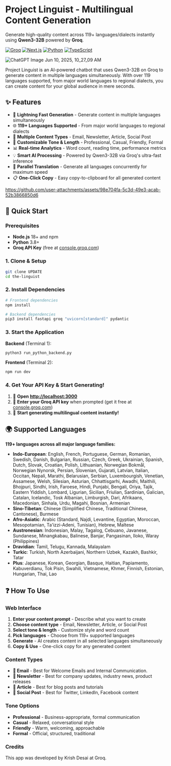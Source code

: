 # Project Linguist - Multilingual Content Generation

Generate high-quality content across 119+ languages/dialects instantly using **Qwen3-32B** powered by **Groq**.

[![Groq](https://img.shields.io/badge/Groq-Qwen3--32B-orange)](https://groq.com/)
[![Next.js](https://img.shields.io/badge/Next.js-15.3-black?logo=next.js)](https://nextjs.org/)
[![Python](https://img.shields.io/badge/Python-3.8+-blue?logo=python)](https://python.org/)
[![TypeScript](https://img.shields.io/badge/TypeScript-5.0+-blue?logo=typescript)](https://typescriptlang.org/)

![ChatGPT Image Jun 10, 2025, 10_27_09 AM](https://github.com/user-attachments/assets/9ce2f2a9-d35c-444b-8361-dcac9b833298)

Project Linguist is an AI-powered chatbot that uses Qwen3-32B on Groq to generate content in multiple languages simultaneously. With over 119 languages supported, from major world languages to regional dialects, you can create content for your global audience in mere seconds. 

## ✨ Features

- 🚀 **Lightning Fast Generation** - Generate content in multiple languages simultaneously
- 🌐 **119+ Languages Supported** - From major world languages to regional dialects  
- 🎯 **Multiple Content Types** - Email, Newsletter, Article, Social Post
- 🎨 **Customizable Tone & Length** - Professional, Casual, Friendly, Formal
- 📊 **Real-time Analytics** - Word count, reading time, performance metrics
- 💡 **Smart AI Processing** - Powered by Qwen3-32B via Groq's ultra-fast inference
- 🔄 **Parallel Translation** - Generate all languages concurrently for maximum speed
- 📋 **One-Click Copy** - Easy copy-to-clipboard for all generated content

https://github.com/user-attachments/assets/98e704fa-5c3d-49e3-acab-52b3866850d6

## 🚀 Quick Start

### Prerequisites

- **Node.js** 18+ and npm
- **Python** 3.8+
- **Groq API Key** (free at [console.groq.com](https://console.groq.com))

### 1. Clone & Setup

```bash
git clone UPDATE
cd the-linguist
```

### 2. Install Dependencies

```bash
# Frontend dependencies
npm install

# Backend dependencies  
pip3 install fastapi groq "uvicorn[standard]" pydantic
```

### 3. Start the Application

**Backend** (Terminal 1):
```bash
python3 run_python_backend.py
```

**Frontend** (Terminal 2):
```bash
npm run dev
```

### 4. Get Your API Key & Start Generating!

1. 🎉 **Open [http://localhost:3000](http://localhost:3000)**
2. 🔑 **Enter your Groq API key** when prompted (get it free at [console.groq.com](https://console.groq.com))
3. 🚀 **Start generating multilingual content instantly!**

## 🌍 Supported Languages

**119+ languages across all major language families:**

- **Indo-European**: English, French, Portuguese, German, Romanian, Swedish, Danish, Bulgarian, Russian, Czech, Greek, Ukrainian, Spanish, Dutch, Slovak, Croatian, Polish, Lithuanian, Norwegian Bokmål, Norwegian Nynorsk, Persian, Slovenian, Gujarati, Latvian, Italian, Occitan, Nepali, Marathi, Belarusian, Serbian, Luxembourgish, Venetian, Assamese, Welsh, Silesian, Asturian, Chhattisgarhi, Awadhi, Maithili, Bhojpuri, Sindhi, Irish, Faroese, Hindi, Punjabi, Bengali, Oriya, Tajik, Eastern Yiddish, Lombard, Ligurian, Sicilian, Friulian, Sardinian, Galician, Catalan, Icelandic, Tosk Albanian, Limburgish, Dari, Afrikaans, Macedonian, Sinhala, Urdu, Magahi, Bosnian, Armenian
- **Sino-Tibetan**: Chinese (Simplified Chinese, Traditional Chinese, Cantonese), Burmese
- **Afro-Asiatic**: Arabic (Standard, Najdi, Levantine, Egyptian, Moroccan, Mesopotamian, Ta'izzi-Adeni, Tunisian), Hebrew, Maltese
- **Austronesian**: Indonesian, Malay, Tagalog, Cebuano, Javanese, Sundanese, Minangkabau, Balinese, Banjar, Pangasinan, Iloko, Waray (Philippines)
- **Dravidian**: Tamil, Telugu, Kannada, Malayalam
- **Turkic**: Turkish, North Azerbaijani, Northern Uzbek, Kazakh, Bashkir, Tatar
- **Plus**: Japanese, Korean, Georgian, Basque, Haitian, Papiamento, Kabuverdianu, Tok Pisin, Swahili, Vietnamese, Khmer, Finnish, Estonian, Hungarian, Thai, Lao

## ❓ How To Use 

### Web Interface

1. **Enter your content prompt** - Describe what you want to create
2. **Choose content type** - Email, Newsletter, Article, or Social Post  
3. **Select tone & length** - Customize style and word count
4. **Pick languages** - Choose from 119+ supported languages
5. **Generate** - AI creates content in all selected languages simultaneously
6. **Copy & Use** - One-click copy for any generated content

### Content Types

- **📧 Email** - Best for Welcome Emails and Internal Communication.
- **📰 Newsletter** - Best for company updates, industry news, product releases
- **📝 Article** - Best for blog posts and tutorials
- **📱 Social Post** - Best for Twitter, LinkedIn, Facebook content

### Tone Options

- **Professional** - Business-appropriate, formal communication
- **Casual** - Relaxed, conversational style
- **Friendly** - Warm, welcoming, approachable
- **Formal** - Official, structured, traditional

### Credits
This app was developed by Krish Desai at Groq. 
